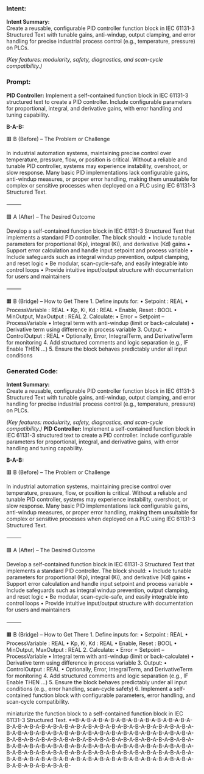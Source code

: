### Intent:
**Intent Summary:**  
Create a reusable, configurable PID controller function block in IEC 61131-3 Structured Text with tunable gains, anti-windup, output clamping, and error handling for precise industrial process control (e.g., temperature, pressure) on PLCs.  

*(Key features: modularity, safety, diagnostics, and scan-cycle compatibility.)*

### Prompt:
**PID Controller:**
Implement a self-contained function block in IEC 61131-3 structured text to create a PID controller. Include configurable parameters for proportional, integral, and derivative gains, with error handling and tuning capability.


**B-A-B:**

🟥 B (Before) – The Problem or Challenge

In industrial automation systems, maintaining precise control over temperature, pressure, flow, or position is critical. Without a reliable and tunable PID controller, systems may experience instability, overshoot, or slow response. Many basic PID implementations lack configurable gains, anti-windup measures, or proper error handling, making them unsuitable for complex or sensitive processes when deployed on a PLC using IEC 61131-3 Structured Text.

⸻

🟩 A (After) – The Desired Outcome

Develop a self-contained function block in IEC 61131-3 Structured Text that implements a standard PID controller. The block should:
	•	Include tunable parameters for proportional (Kp), integral (Ki), and derivative (Kd) gains
	•	Support error calculation and handle input setpoint and process variable
	•	Include safeguards such as integral windup prevention, output clamping, and reset logic
	•	Be modular, scan-cycle-safe, and easily integrable into control loops
	•	Provide intuitive input/output structure with documentation for users and maintainers

⸻

🟧 B (Bridge) – How to Get There
	1.	Define inputs for:
	•	Setpoint : REAL
	•	ProcessVariable : REAL
	•	Kp, Ki, Kd : REAL
	•	Enable, Reset : BOOL
	•	MinOutput, MaxOutput : REAL
	2.	Calculate:
	•	Error = Setpoint – ProcessVariable
	•	Integral term with anti-windup (limit or back-calculate)
	•	Derivative term using difference in process variable
	3.	Output:
	•	ControlOutput : REAL
	•	Optionally, Error, IntegralTerm, and DerivativeTerm for monitoring
	4.	Add structured comments and logic separation (e.g., IF Enable THEN ...)
	5.	Ensure the block behaves predictably under all input conditions

### Generated Code:
**Intent Summary:**  
Create a reusable, configurable PID controller function block in IEC 61131-3 Structured Text with tunable gains, anti-windup, output clamping, and error handling for precise industrial process control (e.g., temperature, pressure) on PLCs.  

*(Key features: modularity, safety, diagnostics, and scan-cycle compatibility.)*
**PID Controller:**
Implement a self-contained function block in IEC 61131-3 structured text to create a PID controller. Include configurable parameters for proportional, integral, and derivative gains, with error handling and tuning capability.


**B-A-B:**

🟥 B (Before) – The Problem or Challenge

In industrial automation systems, maintaining precise control over temperature, pressure, flow, or position is critical. Without a reliable and tunable PID controller, systems may experience instability, overshoot, or slow response. Many basic PID implementations lack configurable gains, anti-windup measures, or proper error handling, making them unsuitable for complex or sensitive processes when deployed on a PLC using IEC 61131-3 Structured Text.

⸻

🟩 A (After) – The Desired Outcome

Develop a self-contained function block in IEC 61131-3 Structured Text that implements a standard PID controller. The block should:
	•	Include tunable parameters for proportional (Kp), integral (Ki), and derivative (Kd) gains
	•	Support error calculation and handle input setpoint and process variable
	•	Include safeguards such as integral windup prevention, output clamping, and reset logic
	•	Be modular, scan-cycle-safe, and easily integrable into control loops
	•	Provide intuitive input/output structure with documentation for users and maintainers

⸻

🟧 B (Bridge) – How to Get There
	1.	Define inputs for:
	•	Setpoint : REAL
	•	ProcessVariable : REAL
	•	Kp, Ki, Kd : REAL
	•	Enable, Reset : BOOL
	•	MinOutput, MaxOutput : REAL
	2.	Calculate:
	•	Error = Setpoint – ProcessVariable
	•	Integral term with anti-windup (limit or back-calculate)
	•	Derivative term using difference in process variable
	3.	Output:
	•	ControlOutput : REAL
	•	Optionally, Error, IntegralTerm, and DerivativeTerm for monitoring
	4.	Add structured comments and logic separation (e.g., IF Enable THEN ...)
	5.	Ensure the block behaves predictably under all input conditions (e.g., error handling, scan-cycle safety)
	6.	Implement a self-contained function block with configurable parameters, error handling, and scan-cycle compatibility.

 miniaturize the function block to a self-contained function block in IEC 61131-3 Structured Text.
**B-A-B-A-B-A-B-A-B-A-B-A-B-A-B-A-B-A-B-A-B-A-B-A-B-A-B-A-B-A-B-A-B-A-B-A-B-A-B-A-B-A-B-A-B-A-B-A-B-A-B-A-B-A-B-A-B-A-B-A-B-A-B-A-B-A-B-A-B-A-B-A-B-A-B-A-B-A-B-A-B-A-B-A-B-A-B-A-B-A-B-A-B-A-B-A-B-A-B-A-B-A-B-A-B-A-B-A-B-A-B-A-B-A-B-A-B-A-B-A-B-A-B-A-B-A-B-A-B-A-B-A-B-A-B-A-B-A-B-A-B-A-B-A-B-A-B-A-B-A-B-A-B-A-B-A-B-A-B-A-B-A-B-A-B-A-B-A-B-A-B-A-B-A-B-A-B-A-B-A-B-A-B-A-B-A-B-A-B-A-B-A-B-A-B-A-B-A-B-A-B-A-B-A-B-A-B-A-B-A-B-A-B-A-B-A-B-A-B-A-B-A-B-
